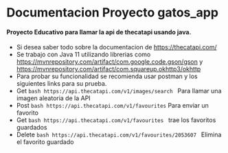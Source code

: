 # Documentacion Proyecto gatos_app

#### Proyecto Educativo para llamar la api de thecatapi usando java.

+ Si desea saber todo sobre la documentacion de https://thecatapi.com/
+ Se trabajo con Java 11 utilizando librerias como https://mvnrepository.com/artifact/com.google.code.gson/gson y https://mvnrepository.com/artifact/com.squareup.okhttp3/okhttp
+ Para probar su funcionalidad se recomienda usar postman y los siguientes links para su prueba.
+ Get ``` bash https://api.thecatapi.com/v1/images/search  ```  Para llamar una imagen aleatoria de la API
+ Post ``` bash https://api.thecatapi.com/v1/favourites ``` Para enviar un favorito 
+ Get ``` bash https://api.thecatapi.com/v1/favourites  ``` trae los favoritos guardados
+ Delete ``` bash https://api.thecatapi.com/v1/favourites/2053607  ``` Elimina el favorito guardado 

